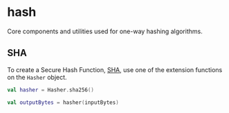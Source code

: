 # hash

Core components and utilities used for one-way hashing algorithms.

## SHA

To create a Secure Hash Function, [SHA](https://datatracker.ietf.org/doc/html/rfc4634), use one of the extension
functions on the `Hasher` object.

```kotlin
val hasher = Hasher.sha256()

val outputBytes = hasher(inputBytes)
```
